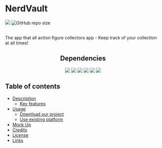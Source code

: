 # NerdVault
<img src="https://img.shields.io/badge/License-MIT-blue"></img>
<img alt="GitHub repo size" src="https://img.shields.io/github/repo-size/mondragonSaiz/NerdVault?color=lightblue">

</br>
The app that all action figure collectors app - Keep track of your collection at all times!
<div align="center"> <h2>Dependencies</h2> </div>

<div align="center"> 
    <img src="https://img.shields.io/badge/-React-blue"><img>
    <img src="https://img.shields.io/badge/-Apollo_server-purple"><img>
    <img src="https://img.shields.io/badge/-Tailwind-darkblue"><img>
    <img src="https://img.shields.io/badge/-Mongoose-green"><img>
    <img src="https://img.shields.io/badge/-GraphQL-orange"><img>
    <img src="https://img.shields.io/badge/-JSON_Web_Token-red"><img>
</div>

## Table of contents <!-- omit in toc -->

- [Description](#description)
  - [Key features](#key-features)
- [Usage](#usage)
  - [Download our project](#download-our-project)
  - [Use existing platform](#use-existing-platform)
- [Mock Up](#mock-up)
- [Credits](#credits)
- [License](#license)
- [Links](#links)
